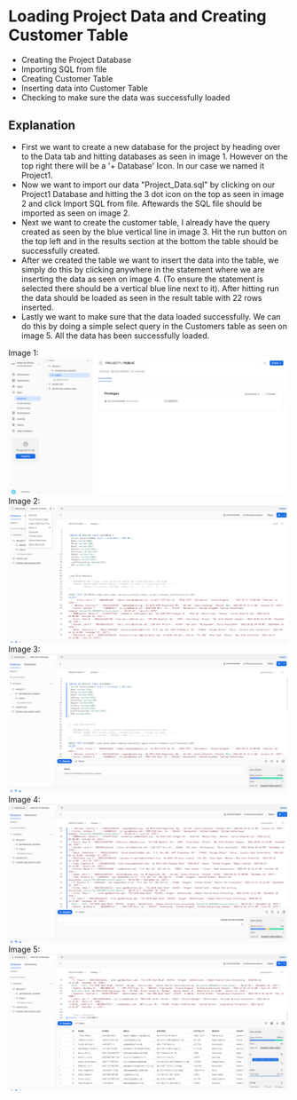 # Loading Project Data and Creating Customer Table
* Creating the Project Database
* Importing SQL from file
* Creating Customer Table
* Inserting data into Customer Table
* Checking to make sure the data was successfully loaded

## Explanation
* First we want to create a new database for the project by heading over to the Data tab and hitting databases as seen in image 1. However on the top right there will be a '+ Database' Icon. In our case we named it Project1.
* Now we want to import our data "Project_Data.sql" by clicking on our Project1 Database and hitting the 3 dot icon on the top as seen in image 2 and click Import SQL from file. Aftewards the SQL file should be imported as seen on image 2.
* Next we want to create the customer table, I already have the query created as seen by the blue vertical line in image 3. Hit the run button on the top left and in the results section at the bottom the table should be successfully created.
* After we created the table we want to insert the data into the table, we simply do this by clicking anywhere in the statement where we are inserting the data as seen on image 4. (To ensure the statement is selected there should be a vertical blue line next to it). After hitting run the data should be loaded as seen in the result table with 22 rows inserted.
* Lastly we want to make sure that the data loaded successfully. We can do this by doing a simple select query in the Customers table as seen on image 5. All the data has been successfully loaded.

Image 1:
![](https://github.com/Nwiradiradja/DataCleaning-Snowflake/blob/main/Load_Data/Load1.png?raw=true)
Image 2:
![](https://github.com/Nwiradiradja/DataCleaning-Snowflake/blob/main/Load_Data/Load2.png?raw=true)
Image 3:
![](https://github.com/Nwiradiradja/DataCleaning-Snowflake/blob/main/Load_Data/Load3.png?raw=true)
Image 4:
![](https://github.com/Nwiradiradja/DataCleaning-Snowflake/blob/main/Load_Data/Load4.png?raw=true)
Image 5:
![](https://github.com/Nwiradiradja/DataCleaning-Snowflake/blob/main/Load_Data/Load5.png?raw=true)
